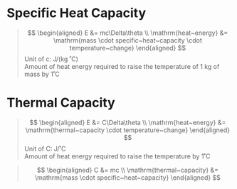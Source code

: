 # Specific Heat Capacity

> $$
\begin{aligned}
  E &= mc\Delta\theta \\
  \mathrm{heat~energy} &= \mathrm{mass \cdot specific~heat~capacity \cdot temperature~change}
\end{aligned}
> $$
> Unit of c: J/(kg ˚C) \
> Amount of heat energy required to raise the temperature of 1 kg of mass by 1˚C

# Thermal Capacity

> $$
\begin{aligned}
  E &= C\Delta\theta \\
  \mathrm{heat~energy} &= \mathrm{thermal~capacity \cdot temperature~change}
\end{aligned}
> $$
> Unit of C: J/˚C \
> Amount of heat energy required to raise the temperature by 1˚C

> $$
\begin{aligned}
  C &= mc \\
  \mathrm{thermal~capacity} &= \mathrm{mass \cdot specific~heat~capacity}
\end{aligned}
> $$
